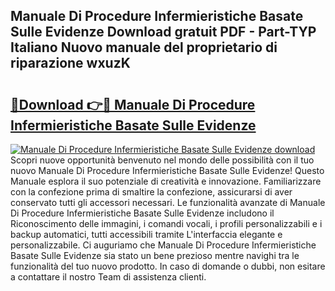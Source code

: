 ## Manuale Di Procedure Infermieristiche Basate Sulle Evidenze Download gratuit PDF - Part-TYP Italiano Nuovo manuale del proprietario di riparazione wxuzK

# <h2><a href="http://dfb0kl.blite.top/?on=Manuale+Di+Procedure+Infermieristiche+Basate+Sulle+Evidenze">🔗Download 👉🔴 Manuale Di Procedure Infermieristiche Basate Sulle Evidenze</a></h2>

[![Manuale Di Procedure Infermieristiche Basate Sulle Evidenze download](https://i.imgur.com/lujVjoI.png)](http://dfb0kl.blite.top/?on=Manuale+Di+Procedure+Infermieristiche+Basate+Sulle+Evidenze)
Scopri nuove opportunità benvenuto nel mondo delle possibilità con il tuo nuovo Manuale Di Procedure Infermieristiche Basate Sulle Evidenze! Questo Manuale esplora il suo potenziale di creatività e innovazione. Familiarizzare con la confezione prima di smaltire la confezione, assicurarsi di aver conservato tutti gli accessori necessari. Le funzionalità avanzate di Manuale Di Procedure Infermieristiche Basate Sulle Evidenze includono il Riconoscimento delle immagini, i comandi vocali, i profili personalizzabili e i backup automatici, tutti accessibili tramite L'interfaccia elegante e personalizzabile. Ci auguriamo che Manuale Di Procedure Infermieristiche Basate Sulle Evidenze sia stato un bene prezioso mentre navighi tra le funzionalità del tuo nuovo prodotto. In caso di domande o dubbi, non esitare a contattare il nostro Team di assistenza clienti.
